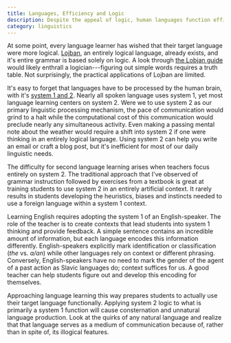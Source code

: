 ```yaml
---
title: Languages, Efficiency and Logic
description: Despite the appeal of logic, human languages function efficiently because they aren't logical
category: linguistics
---
```


At some point, every language learner has wished that their target language were more logical. [Lojban][0], an entirely logical language, already exists, and it's entire grammar is based solely on logic. A look through [the Lobjan guide][1] would likely enthrall a logician---figuring out simple words requires a truth table. Not surprisingly, the practical applications of Lojban are limited.

It's easy to forget that languages have to be processed by the human brain, with it's [system 1 and 2][2]. Nearly all spoken language uses system 1, yet most language learning centers on system 2. Were we to use system 2 as our primary linguistic processing mechanism, the pace of communication would grind to a halt while the computational cost of this communication would preclude nearly any simultaneous activity. Even making a passing mental note about the weather would require a shift into system 2 if one were thinking in an entirely logical language. Using system 2 can help you write an email or craft a blog post, but it's inefficient for most of our daily linguistic needs.

The difficulty for second language learning arises when teachers focus entirely on system 2. The traditional approach that I've observed of grammar instruction followed by exercises from a textbook is great at training students to use system 2 in an entirely artificial context. It rarely results in students developing the heuristics, biases and instincts needed to use a foreign language within a system 1 context.

Learning English requires adopting the system 1 of an English-speaker. The role of the teacher is to create contexts that lead students into system 1 thinking and provide feedback. A simple sentence contains an incredible amount of information, but each language encodes this information differently. English-speakers explicitly mark identification or classification (*the* vs. *a/an*) while other languages rely on context or different phrasing. Conversely, English-speakers have no need to mark the gender of the agent of a past action as Slavic languages do; context suffices for us. A good teacher can help students figure out and develop this encoding for themselves.

Approaching language learning this way prepares students to actually use their target language functionally. Applying system 2 logic to what is primarily a system 1 function will cause consternation and unnatural language production. Look at the quirks of any natural language and realize that that language serves as a medium of communication because of, rather than in spite of, its illogical features.

[0]: https://en.wikipedia.org/wiki/Lojban
[1]: https://mw.lojban.org/papri/How_to_say_it_in_Lojban
[2]: https://en.wikipedia.org/wiki/Dual_process_theory#Dual-process_accounts_of_reasoning